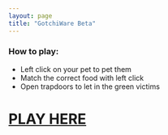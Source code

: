 ```yaml
---
layout: page
title: "GotchiWare Beta"
---
```


### How to play:
* Left click on your pet to pet them
* Match the correct food with left click
* Open trapdoors to let in the green victims

# <a href="{{ site.url }}/demos/gotchiware/GotchiWare">PLAY HERE</a>